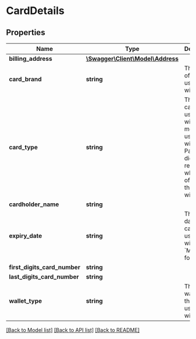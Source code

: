# CardDetails

## Properties
Name | Type | Description | Notes
------------ | ------------- | ------------- | -------------
**billing_address** | [**\Swagger\Client\Model\Address**](Address.md) |  | [optional] 
**card_brand** | **string** | The brand of card the user paid with. | [optional] 
**card_type** | **string** | The type of card the user paid with.&#x60;null&#x60; means your user paid with Google Pay or we did not recognise which type of card they paid with. | [optional] 
**cardholder_name** | **string** |  | [optional] 
**expiry_date** | **string** | The expiry date of the card the user paid with in &#x60;MM/YY&#x60; format. | [optional] 
**first_digits_card_number** | **string** |  | [optional] 
**last_digits_card_number** | **string** |  | [optional] 
**wallet_type** | **string** | The digital wallet type that the user paid with | [optional] 

[[Back to Model list]](../../README.md#documentation-for-models) [[Back to API list]](../../README.md#documentation-for-api-endpoints) [[Back to README]](../../README.md)


